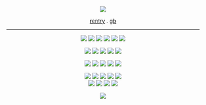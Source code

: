 




<p align="center"> 
 <img src="https://files.catbox.moe/q7qes0.png"/>
</p>
<div align="center"> 
 
[rentry](https://rentry.co/seraph-ofthe-end) . [gb](https://vampyre.123guestbook.com/#) 
***




<div align="center"> 
 
![](https://64.media.tumblr.com/9c58469d8404f8e5c9b4e21e7a1da98e/tumblr_pbdnbphVX21xz2nuuo2_100.gif) ![](https://images-wixmp-ed30a86b8c4ca887773594c2.wixmp.com/f/81da7b91-fcd0-456c-86b8-d9b0eabef5d1/d916pop-76502cdc-8cd7-4e1c-a564-482658ac4b08.png?token=eyJ0eXAiOiJKV1QiLCJhbGciOiJIUzI1NiJ9.eyJpc3MiOiJ1cm46YXBwOjdlMGQxODg5ODIyNjQzNzNhNWYwZDQxNWVhMGQyNmUwIiwic3ViIjoidXJuOmFwcDo3ZTBkMTg4OTgyMjY0MzczYTVmMGQ0MTVlYTBkMjZlMCIsImF1ZCI6WyJ1cm46c2VydmljZTpmaWxlLmRvd25sb2FkIl0sIm9iaiI6W1t7InBhdGgiOiIvZi84MWRhN2I5MS1mY2QwLTQ1NmMtODZiOC1kOWIwZWFiZWY1ZDEvZDkxNnBvcC03NjUwMmNkYy04Y2Q3LTRlMWMtYTU2NC00ODI2NThhYzRiMDgucG5nIn1dXX0.aLG8mMeN7dZtDVhlBuyFAlzMe9utv4x4WCOH2LJW1SY)  ![](https://64.media.tumblr.com/f6f854d0f69ca4664de065de1542dc94/tumblr_pjr1nyll5F1tganp7o1_250.gif) ![](https://camo.githubusercontent.com/60bffd4ae23ed57ee1489c10bbffb90801fc9eeb47a53b1a59af1b7661733ac0/68747470733a2f2f677261706869632e6e656f6369746965732e6f72672f74756d626c725f6f6d763975684f4c79583176676a6967376f335f3235302e676966) ![](https://files.catbox.moe/2xwvws.gif) ![](https://files.catbox.moe/bh7ei8.gif) 
</div>

<div align="center"> 

![](https://images-wixmp-ed30a86b8c4ca887773594c2.wixmp.com/f/ff6dd003-e363-4115-a6cd-7f2b6fe2e37b/dadkzrj-de996891-4bab-4f53-a082-94972686d6df.png?token=eyJ0eXAiOiJKV1QiLCJhbGciOiJIUzI1NiJ9.eyJpc3MiOiJ1cm46YXBwOjdlMGQxODg5ODIyNjQzNzNhNWYwZDQxNWVhMGQyNmUwIiwic3ViIjoidXJuOmFwcDo3ZTBkMTg4OTgyMjY0MzczYTVmMGQ0MTVlYTBkMjZlMCIsImF1ZCI6WyJ1cm46c2VydmljZTpmaWxlLmRvd25sb2FkIl0sIm9iaiI6W1t7InBhdGgiOiIvZi9mZjZkZDAwMy1lMzYzLTQxMTUtYTZjZC03ZjJiNmZlMmUzN2IvZGFka3pyai1kZTk5Njg5MS00YmFiLTRmNTMtYTA4Mi05NDk3MjY4NmQ2ZGYucG5nIn1dXX0.J5NBTx-gbJPupSXjTJsVqBeynJ3hUdbvTdweSYc2q4w) ![](https://files.catbox.moe/i5op7v.png) ![](https://files.catbox.moe/2nodku.png) ![](https://files.catbox.moe/assls3.gif) ![](https://camo.githubusercontent.com/a2d164d82def8034b6875b4c6ae9b5341fc98845e7f60465d5cdeb64c8f468ab/68747470733a2f2f36342e6d656469612e74756d626c722e636f6d2f65356266656139336562346239366237313535303861616238613537346637312f626632306536643339306363306563382d35352f73313030783230302f333733366533386565633165313661623565663137363264363437663435333034653531373034352e706e6a)
</div>

<div align="center"> 

  ![](https://files.catbox.moe/k9rnbe.gif) ![](https://files.catbox.moe/2wo7d2.webp) ![](https://camo.githubusercontent.com/5c79baa38aa621bcbf633d0a8edf6853912b7f996cd0b65065de4e35f7b61023/68747470733a2f2f77696c6172646f2e6372642e636f2f6173736574732f696d616765732f67616c6c65727930382f66396235383163632e706e673f763d6236326539343536) ![](https://files.catbox.moe/xyehyz.gif) ![](https://files.catbox.moe/d2dcfj.png)
</div>

  <div align="center">
   
 ![](https://files.catbox.moe/pjo8h2.png) ![](https://files.catbox.moe/787k5v.png) ![](https://files.catbox.moe/c59bfl.png) ![](https://files.catbox.moe/px0bd5.jpg) ![](https://files.catbox.moe/8pg4a7.gif)  
 ![](https://files.catbox.moe/0patg1.webp) ![](https://files.catbox.moe/84f35w.gif) ![](https://files.catbox.moe/mvbczm.gif) ![](https://files.catbox.moe/jgx52d.webp) 
 
 ![](https://files.catbox.moe/bjniou.webp)
 
 </div>

  
  

